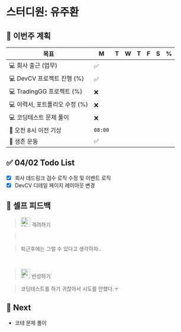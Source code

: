 # 스터디원: 유주환

## 🚀 이번주 계획

| 목표                           | M       | T   | W   | T   | F   | S   | %   |
| ------------------------------ | ------- | --- | --- | --- | --- | --- | --- |
| 💻 회사 출근 (업무)            | ✅      |     |     |     |     |     |     |
| 💻 DevCV 프로젝트 진행 (%)     | ✅      |     |     |     |     |     |     |
| 💻 TradingGG 프로젝트 (%)      | ❌      |     |     |     |     |     |     |
| 💻 이력서, 포트폴리오 수정 (%) | ❌      |     |     |     |     |     |     |
| 💻 코딩테스트 문제 풀이        | ❌      |     |     |     |     |     |     |
| 🩵 오전 8시 이전 기상           | `08:00` |     |     |     |     |     |     |
| 💪 생존 운동                   | ✅      |     |     |     |     |     |     |

## ✅ 04/02 Todo List

- [x] 회사 데드링크 검수 로직 수정 및 이벤트 로직
- [x] DevCV 디테일 페이지 레이아웃 변경

## 🎉 셀프 피드백

> <img src="https://raw.githubusercontent.com/Tarikul-Islam-Anik/Animated-Fluent-Emojis/master/Emojis/Smilies/Hugging Face.png" alt="Hugging Face" width="25" height="25"> 격려하기</img>

> <br>

> 퇴근후에는 그럴 수 있다고 생각하자..

<br>

> <img src="https://raw.githubusercontent.com/Tarikul-Islam-Anik/Animated-Fluent-Emojis/master/Emojis/Smilies/Face with Monocle.png" alt="Face with Monocle" width="25" height="25"> 반성하기</img>

> 코딩테스트를 하기 귀찮아서 시도를 안했다.ㅜ

## 🌱 Next

- 코테 문제 풀이

